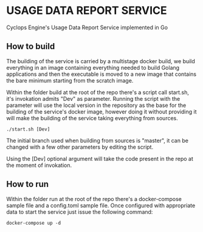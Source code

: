 # USAGE DATA REPORT SERVICE

Cyclops Engine's Usage Data Report Service implemented in Go

## How to build

The building of the service is carried by a multistage docker build, we build everything in an image containing everything needed to build Golang applications and then the executable is moved to a new image that contains the bare minimum starting from the scratch image.

Within the folder build at the root of the repo there's a script call start.sh, it's invokation admits "Dev" as parameter. Running the script with the parameter will use the local version in the repository as the base for the building of the service's docker image, however doing it without providing it will make the building of the service taking everything from sources.

```
./start.sh [Dev]
```

The initial branch used when building from sources is "master", it can be changed with a few other parameters by editing the script.

Using the [Dev] optional argument will take the code present in the repo at the moment of invokation.

## How to run

Within the folder run at the root of the repo there's a docker-compose sample file and a config.toml sample file. Once configured with appropriate data to start the service just issue the following command:

```
docker-compose up -d
```

